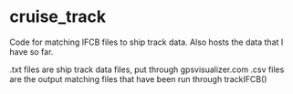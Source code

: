 # cruise_track
Code for matching IFCB files to ship track data. Also hosts the data that I have so far.

.txt files are ship track data files, put through gpsvisualizer.com
.csv files are the output matching files that have been run through trackIFCB()
